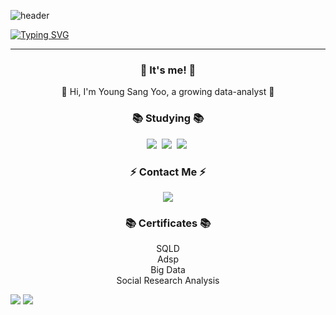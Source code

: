 ![header](https://capsule-render.vercel.app/api?type=waving&color=6994CDEE&text=&animation=twinkling&height=80)

[![Typing SVG](https://readme-typing-svg.demolab.com?font=Alkatra&weight=500&size=45&duration=4000&pause=3&color=6993CDEE&center=false&vCenter=false&multiline=true&repeat=true&width=1000&height=100&lines=Welcome+to+Inhee's+GitHub!👋)](https://git.io/typing-svg)

 ---

<div align="center">

<h3 align="center">👋 It's me! 👋</h3>
<p align="center">
  🌱 Hi, I'm Young Sang Yoo, a growing data-analyst 🌱
</p>

<h3 align="center">📚 Studying 📚</h3>
<p align="center">
  <img src="https://img.shields.io/badge/Python-3766AB?style=round-square&logo=Python&logoColor=white"/></a>&nbsp;
  <img src="https://img.shields.io/badge/MySQL-%2300f.svg?style=round-square&logo=mysql&logoColor=white"/></a>&nbsp;
  <img src="https://img.shields.io/badge/RStudio-blue?logo=RStudio"/></a>&nbsp;
</p>

<h3 align="center">⚡️ Contact Me ⚡️</h3>
<p align="center">
  <a href="mailto:dgh06008@gmail.com"><img src="https://img.shields.io/badge/Gmail-d14836?style=flat-square&logo=Gmail&logoColor=white&link=dlsgml7343@gmail.com"/></a>
</p>

<h3 align="center">📚 Certificates 📚</h3>
<p align="center">
  SQLD<br>
  Adsp<br>
  Big Data<br>
  Social Research Analysis
</p>

<div align="left">
  <img src="https://github-readme-stats.vercel.app/api/top-langs/?username=youngsang114&layout=compact">
  <img src="https://github-readme-stats.vercel.app/api?username=youngsang114&show_icons=true">
</div>
